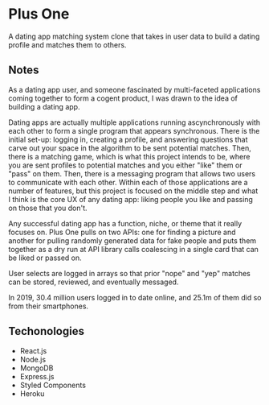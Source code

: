 # Plus One #

A dating app matching system clone that takes in user data to build a dating profile and matches them to others. 

## Notes ##

As a dating app user, and someone fascinated by multi-faceted applications coming together to form a cogent product, I was drawn to the idea of building a dating app. 

Dating apps are actually multiple applications running ascynchronously with each other to form a single program that appears synchronous. There is the initial set-up: logging in, creating a profile, and answering questions that carve out your space in the algorithm to be sent potential matches. Then, there is a matching game, which is what this project intends to be, where you are sent profiles to potential matches and you either "like" them or "pass" on them. Then, there is a messaging program that allows two users to communicate with each other. Within each of those applications are a number of features, but this project is focused on the middle step and what I think is the core UX of any dating app: liking people you like and passing on those that you don't.

Any successful dating app has a function, niche, or theme that it really focuses on. Plus One pulls on two APIs: one for finding a picture and another for pulling randomly generated data for fake people and puts them together as a dry run at API library calls coalescing in a single card that can be liked or passed on.

User selects are logged in arrays so that prior "nope" and "yep" matches can be stored, reviewed, and eventually messaged.

In 2019, 30.4 million users logged in to date online, and 25.1m of them did so from their smartphones. 

## Techonologies ##

- React.js
- Node.js
- MongoDB
- Express.js
- Styled Components
- Heroku